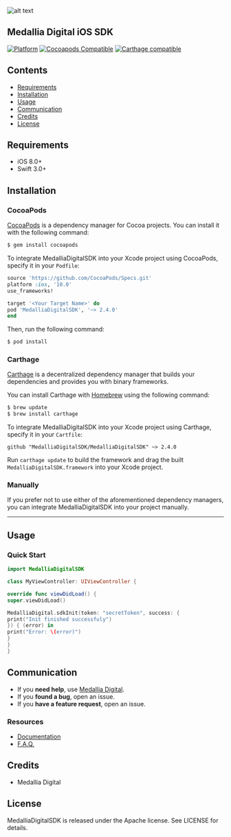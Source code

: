 ![alt text](https://image.ibb.co/bCPDQw/Medallia_color_logo.png)

## Medallia Digital iOS SDK

[![Platform](https://img.shields.io/badge/MedalliaDigitalSDK-pass-green.svg)](https://github.medallia.com/Digital/MobileSDK-Distribution-iOS)
[![Cocoapods Compatible](https://img.shields.io/badge/CocoaPods-compatible-brightgreen.svg?style=flat)](https://github.medallia.com/Digital/MobileSDK-Distribution-iOS/MedalliaDigital.framework)
[![Carthage compatible](https://img.shields.io/badge/Carthage-compatible-4BC51D.svg?style=flat)](https://github.com/Carthage/Carthage)


## Contents

- [Requirements](#requirements)
- [Installation](#installation)
- [Usage](#usage)
- [Communication](#communication)
- [Credits](#credits)
- [License](#license)

## Requirements

- iOS 8.0+
- Swift 3.0+

## Installation

### CocoaPods

[CocoaPods](http://cocoapods.org) is a dependency manager for Cocoa projects. You can install it with the following command:

```bash
$ gem install cocoapods
```

To integrate MedalliaDigitalSDK into your Xcode project using CocoaPods, specify it in your `Podfile`:

```ruby
source 'https://github.com/CocoaPods/Specs.git'
platform :ios, '10.0'
use_frameworks!

target '<Your Target Name>' do
pod 'MedalliaDigitalSDK', '~> 2.4.0'
end
```

Then, run the following command:

```bash
$ pod install
```

### Carthage

[Carthage](https://github.com/Carthage/Carthage) is a decentralized dependency manager that builds your dependencies and provides you with binary frameworks.

You can install Carthage with [Homebrew](http://brew.sh/) using the following command:

```bash
$ brew update
$ brew install carthage
```

To integrate MedalliaDigitalSDK into your Xcode project using Carthage, specify it in your `Cartfile`:

```ogdl
github "MedalliaDigitalSDK/MedalliaDigitalSDK" ~> 2.4.0
```

Run `carthage update` to build the framework and drag the built `MedalliaDigitalSDK.framework` into your Xcode project.

### Manually

If you prefer not to use either of the aforementioned dependency managers, you can integrate MedalliaDigitalSDK into your project manually.

---

## Usage

### Quick Start

```swift
import MedalliaDigitalSDK

class MyViewController: UIViewController {

override func viewDidLoad() {
super.viewDidLoad()

MedalliaDigital.sdkInit(token: "secretToken", success: {
print("Init finished successfuly")
}) { (error) in
print("Error: \(error)")
}
}
}
```



## Communication

- If you **need help**, use [Medallia Digital](http://www.medallia.com/solutions/digital/).
- If you **found a bug**, open an issue.
- If you **have a feature request**, open an issue.

### Resources

- [Documentation](http://www.medallia.com/solutions/digital/)
- [F.A.Q.](http://www.medallia.com/solutions/digital/)

## Credits

- Medallia Digital

## License

MedalliaDigitalSDK is released under the Apache license. See LICENSE for details.

